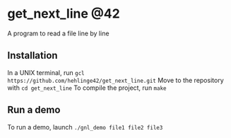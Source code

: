 # get_next_line @42

A program to read a file line by line

## Installation

In a UNIX terminal, run `gcl https://github.com/hehlinge42/get_next_line.git`
Move to the repository with `cd get_next_line`
To compile the project, run `make`

## Run a demo

To run a demo, launch `./gnl_demo file1 file2 file3`
